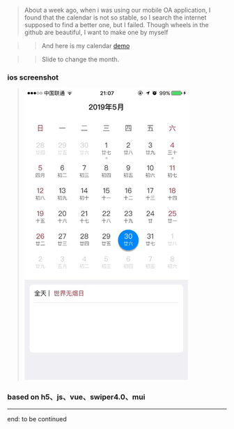 > About a week ago, when i was using our mobile OA application, I found that the calendar is not so stable, so I search the internet supposed to find a better one, but I failed. Though wheels in the github are beautiful, I want to make one by myself  

>> And here is my calendar [demo](https://github.com/Lvlanqiu/h5-calendar) 

>> Slide to change the month.

### ios screenshot
> <img src="https://github.com/Lvlanqiu/h5-calendar/blob/master/img/demo.jpg" width="375"/>

### based on h5、js、vue、swiper4.0、mui


---

end: to be continued
